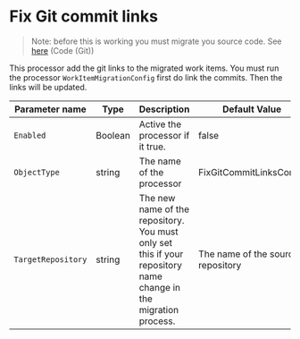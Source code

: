 # Fix Git commit links

> Note: before this is working you must migrate you source code. See [here](./../index.md) (Code (Git))

This processor add the git links to the migrated work items. You must run the processor `WorkItemMigrationConfig` first do link the commits. Then the links will be updated.


| Parameter name     | Type    | Description                              | Default Value                            |
|--------------------|---------|------------------------------------------|------------------------------------------|
| `Enabled`          | Boolean | Active the processor if it true.         | false                                    |
| `ObjectType`       | string  | The name of the processor                | FixGitCommitLinksConfig |
| `TargetRepository` | string  | The new name of the repository. You must only set this if your repository name change in the migration process. |  The name of the source repository                                        |
